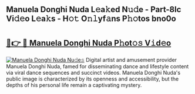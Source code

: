 ## Manuela Donghi Nuda L𝚎a𝚔ed N𝚞𝚍e - Part-8lc Vi𝚍𝚎o L𝚎a𝚔s - H𝚘𝚝 O𝚗𝚕yf𝚊ns P𝚑𝚘tos bno0o

# <h2><a href="http://kfeb6y.oniu.top/?m=Manuela+Donghi+Nuda">🔗👉 🔴 Manuela Donghi Nuda P𝚑ot𝚘𝚜 V𝚒d𝚎o</a></h2>

[![Manuela Donghi Nuda Nu𝚍e𝚜](https://i.imgur.com/0qMVB7G.gif)](http://kfeb6y.oniu.top/?m=Manuela+Donghi+Nuda)
Digital artist and amusement provider Manuela Donghi Nuda, famed for disseminating dance and lifestyle content via viral dance sequences and succinct videos. Manuela Donghi Nuda's public image is characterized by its openness and accessibility, but the depths of his personal life remain a captivating mystery.  
